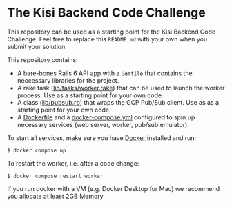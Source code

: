 # The Kisi Backend Code Challenge

This repository can be used as a starting point for the Kisi Backend Code Challenge. Feel free to replace this `README.md` with your own when you submit your solution.

This repository contains:
- A bare-bones Rails 6 API app with a `Gemfile` that contains the neccessary libraries for the project.
- A rake task ([lib/tasks/worker.rake](lib/tasks/worker.rake)) that can be used to launch the worker process. Use as a starting point for your own code.
- A class ([lib/pubsub.rb](lib/pubsub.rb)) that wraps the GCP Pub/Sub client. Use as as a starting point for your own code.
- A [Dockerfile](Dockerfile) and a [docker-compose.yml](docker-compose.yml) configured to spin up necessary services (web server, worker, pub/sub emulator).

To start all services, make sure you have [Docker](https://www.docker.com/products/docker-desktop/) installed and run:
```
$ docker compose up
```

To restart the worker, i.e. after a code change:
```
$ docker compose restart worker
```

If you run docker with a VM (e.g. Docker Desktop for Mac) we recommend you allocate at least 2GB Memory
